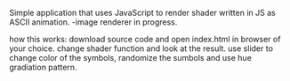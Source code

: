 Simple application that uses JavaScript to render shader written in JS as ASCII animation.
-image renderer in progress.

how this works:
download source code and open index.html in browser of your choice.
change shader function and look at the result.
use slider to change color of the symbols, randomize the sumbols and use hue gradiation pattern.
